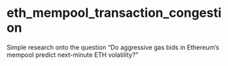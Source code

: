 # eth_mempool_transaction_congestion
Simple research onto the question “Do aggressive gas bids in Ethereum’s mempool predict next-minute ETH volatility?”
